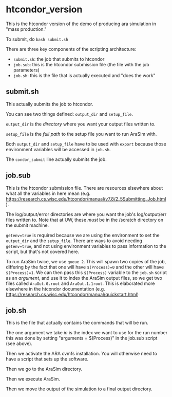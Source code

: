 # htcondor_version

This is the htcondor version of the demo of producing ara simulation in "mass production."

To submit, do `bash submit.sh`

There are three key components of the scripting architecture:

- `submit.sh`: the job that submits to htcondor
- `job.sub`: this is the htcondor submission file (the file with the job parameters)
- `job.sh`: this is the file that is actually executed and "does the work"

## submit.sh

This actually submits the job to htcondor.

You can see two things defined: `output_dir` and `setup_file`.

`output_dir` is the *directory* where you want your output files written to.

`setup_file` is the *full path* to the setup file you want to run AraSim with.

Both `output_dir` and `setup_file` have to be used with `export` because those environment variables will be accessed in `job.sh`.

The `condor_submit` line actually submits the job.

## job.sub

This is the htcondor submission file. There are resources elsewhere about what all the variables in here mean (e.g. https://research.cs.wisc.edu/htcondor/manual/v7.8/2_5Submitting_Job.html).

The log/output/error directories are where you want the job's log/output/err files written to. Note that at UW, these *must* be in the /scratch directory on the submit machine.

`getenv=true` is required because we are using the environment to set the `output_dir` and the `setup_file`. There are ways to avoid needing `getenv=true`, and not using environment variables to pass information to the script, but that's not covered here.

To run AraSim twice, we use `queue 2`. This will spawn two copies of the job, differing by the fact that one will have `$(Process)=0` and the other will have `$(Process)=1`. We can then pass this `$(Process)` variable to the `job.sh` script as an *argument*, and use it to index the AraSim output files, so we get two files called `AraOut.0.root` and `AraOut.1.1root`. This is elaborated more elsewhere in the htcondor documentation (e.g. https://research.cs.wisc.edu/htcondor/manual/quickstart.html)

## job.sh

This is the file that actually contains the commands that will be run.

The one argument we take *in* is the index we want to use for the run number this was done by setting "arguments = $(Process)" in the job.sub script (see above).

Then we activate the ARA cvmfs installation. You will otherwise need to have a script that sets up the software.

Then we go to the AraSim directory.

Then we execute AraSim.

Then we move the output of the simulation to a final output directory.
